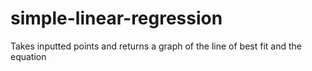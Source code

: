# simple-linear-regression
Takes inputted points and returns a graph of the line of best fit and the equation


